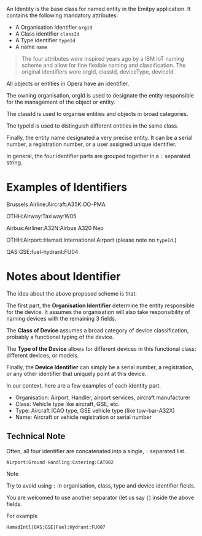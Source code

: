 
An Identity is the base class for named entity in the Emitpy application.
It contains the following mandatory attributes:

- A Organisation Identifier `orgId`
- A Class identifier `classId`
- A Type identifier `typeId`
- A name `name`

> The four attributes were inspired years ago by a IBM IoT naming scheme and allow for fine flexible naming and classification. The original identifiers were orgId, classId, deviceType, deviceId.

All objects or entities in Opera have an identifier.

The owning organisation, orgId is used to designate the entity responsible for the management of the object or entity.

The classId is used to organise entities and objects in broad categories.

The typeId is used to distinguish different entities in the same class.

Finally, the entity name designated a very precise entity. It can be a serial number, a registration number, or a user assigned unique identifier.

In general, the four identifier parts are grouped together in a `:` separated string.

# Examples of Identifiers

Brussels Airline:Aircraft:A35K:OO-PMA

OTHH:Airway:Taxiway:W05

Airbus:Airliner:A32N:Airbus A320 Neo

OTHH:Airport::Hamad International Airport (please note no `typeId`.)

QAS:GSE:fuel-hydrant:FU04

# Notes about Identifier

The idea about the above proposed scheme is that:

The first part, the **Organisation Identifier** determine the entity responsible for the device. It assumes the organisation will also take responsibility of naming devices with the remaining 3 fields.

The **Class of Device** assumes a broad category of device classification, probably a functional typing of the device.

The **Type of the Device** allows for different devices in this functional class: different devices, or models.

Finally, the **Device Identifier** can simply be a serial number, a registration, or any other identifier that uniquely point at this device.

In our context, here are a few examples of each identity part.

- Organisation: Airport, Handler, airport services, aircraft manufacturer
- Class: Vehicle type like aircraft, GSE, etc.
- Type: Aircraft ICAO type, GSE vehicle type (like tow-bar-A32X)
- Name: Aircraft or vehicle registration or serial number


## Technical Note

Often, all four identifier are concatenated into a single, `:` separated list.

`Airport:Ground Handling:Catering:CAT002`

> [!NOTE]
> Try to avoid using `:` in organisation, class, type and device identifier fields.

You are welcomed to use another separator (let us say `|`) inside the above fields.

For example

`HamadIntl|QAS:GSE|Fuel:Hydrant:FU007`

